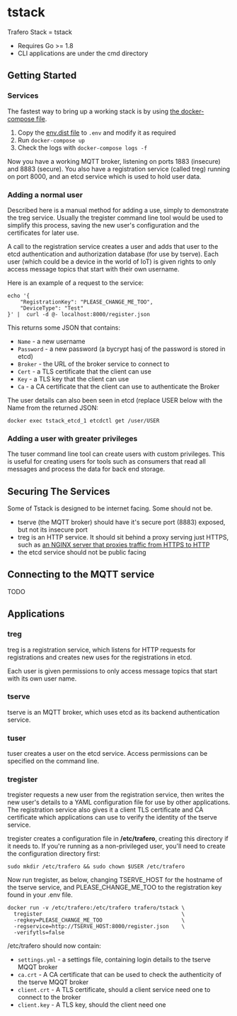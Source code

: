 # tstack

Trafero Stack = tstack

* Requires Go >= 1.8
* CLI applications are under the cmd directory

## Getting Started

### Services

The fastest way to bring up a working stack is by using [the docker-compose file](https://github.com/trafero/tstack/blob/master/docker-compose.yml).

1. Copy the [env.dist file](https://github.com/trafero/tstack/blob/master/env.dist) to ```.env``` and modify it as required
1. Run ```docker-compose up```
1. Check the logs with ```docker-compose logs -f```

Now you have a working MQTT broker, listening on ports 1883 (insecure) and 8883 (secure).  You also have a registration service (called treg) running on port 8000, and an etcd service which is used to hold user data.

### Adding a normal user

Described here is a manual method for adding a use, simply to demonstrate the treg service. Usually the tregister command line tool would be used to simplify this process, saving the new user's configuration and the certificates for later use.

A call to the registration service creates a user and adds that user to the etcd authentication and authorization database (for use by tserve).  Each user (which could be a device in the world of IoT) is given rights to only access message topics that start with their own username.

Here is an example of a request to the service:

```
echo '{
	"RegistrationKey": "PLEASE_CHANGE_ME_TOO",
	"DeviceType": "Test"
}' |  curl -d @- localhost:8000/register.json
```

This returns some JSON that contains:

* ```Name``` - a new username
* ```Password``` - a new password (a bycrypt hasj of the password is stored in etcd)
* ```Broker``` - the URL of the broker service to connect to
* ```Cert``` - a TLS certificate that the client can use
* ```Key``` - a TLS key that the client can use
* ```Ca``` - a CA certificate that the client can use to authenticate the Broker


The user details can also been seen in etcd (replace USER below with the Name from the returned JSON:

```
docker exec tstack_etcd_1 etcdctl get /user/USER
```

### Adding a user with greater privileges

The tuser command line tool can create users with custom privileges.  This is useful for creating users for tools such as consumers that read all messages and process the data for back end storage.

## Securing The Services

Some of Tstack is designed to be internet facing. Some should not be.

* tserve (the MQTT broker) should have it's secure port (8883) exposed, but not its insecure port
* treg is an HTTP service. It should sit behind a proxy serving just HTTPS, such as [an NGINX server that proxies traffic from HTTPS to HTTP](https://hub.docker.com/r/dougg/nginx-letsencrypt-proxy/)
* the etcd service should not be public facing

## Connecting to the MQTT service

TODO

## Applications

### treg

treg is a registration service, which listens for HTTP requests for registrations and creates new uses for the registrations in etcd.

Each user is given permissions to only access message topics that start with its own user name.

### tserve

tserve is an MQTT broker, which uses etcd as its backend authentication service.

### tuser

tuser creates a user on the etcd service. Access permissions can be specified on the command line.

### tregister

tregister requests a new user from the registration service, then writes the new user's details to a YAML configuration file for use by other applications.  The registration service also gives it a client TLS certificate and CA certificate which applications can use to verify the identity of the tserve service.

tregister creates a configuration file in __/etc/trafero__, creating this directory if it needs to. If you're running as a non-privileged user, you'll need to create the configuration directory first:

```
sudo mkdir /etc/trafero && sudo chown $USER /etc/trafero
```
Now run tregister, as below, changing TSERVE_HOST for the hostname of the tserve service, and PLEASE_CHANGE_ME_TOO to the registration key found in your .env file.

```
docker run -v /etc/trafero:/etc/trafero trafero/tstack \
  tregister                                            \
  -regkey=PLEASE_CHANGE_ME_TOO                         \
  -regservice=http://TSERVE_HOST:8000/register.json    \
  -verifytls=false
```

/etc/trafero should now contain:

* ```settings.yml``` -  a settings file, containing login details to the tserve MQQT broker
* ```ca.crt``` - A CA certificate that can be used to check the authenticity of the tserve MQQT broker
*  ```client.crt``` - A TLS certificate, should a client service need one to connect to the broker
*  ```client.key``` - A TLS key, should the client need one
